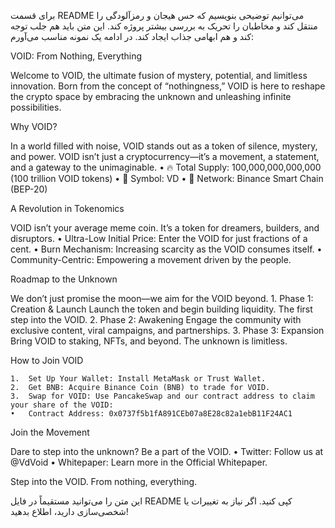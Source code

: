 برای قسمت README می‌توانیم توضیحی بنویسیم که حس هیجان و رمزآلودگی را منتقل کند و مخاطبان را تحریک به بررسی بیشتر پروژه کند. این متن باید هم جلب توجه کند و هم ابهامی جذاب ایجاد کند. در ادامه یک نمونه مناسب می‌آورم:

VOID: From Nothing, Everything

Welcome to VOID, the ultimate fusion of mystery, potential, and limitless innovation. Born from the concept of “nothingness,” VOID is here to reshape the crypto space by embracing the unknown and unleashing infinite possibilities.

Why VOID?

In a world filled with noise, VOID stands out as a token of silence, mystery, and power. VOID isn’t just a cryptocurrency—it’s a movement, a statement, and a gateway to the unimaginable.
	•	🔥 Total Supply: 100,000,000,000,000 (100 trillion VOID tokens)
	•	🔮 Symbol: VD
	•	🌌 Network: Binance Smart Chain (BEP-20)

A Revolution in Tokenomics

VOID isn’t your average meme coin. It’s a token for dreamers, builders, and disruptors.
	•	Ultra-Low Initial Price: Enter the VOID for just fractions of a cent.
	•	Burn Mechanism: Increasing scarcity as the VOID consumes itself.
	•	Community-Centric: Empowering a movement driven by the people.

Roadmap to the Unknown

We don’t just promise the moon—we aim for the VOID beyond.
	1.	Phase 1: Creation & Launch
Launch the token and begin building liquidity. The first step into the VOID.
	2.	Phase 2: Awakening
Engage the community with exclusive content, viral campaigns, and partnerships.
	3.	Phase 3: Expansion
Bring VOID to staking, NFTs, and beyond. The unknown is limitless.

How to Join VOID

	1.	Set Up Your Wallet: Install MetaMask or Trust Wallet.
	2.	Get BNB: Acquire Binance Coin (BNB) to trade for VOID.
	3.	Swap for VOID: Use PancakeSwap and our contract address to claim your share of the VOID:
	•	Contract Address: 0x0737f5b1fA891CEb07a8E28c82a1ebB11F24AC1

Join the Movement

Dare to step into the unknown? Be a part of the VOID.
	•	Twitter: Follow us at @VdVoid
	•	Whitepaper: Learn more in the Official Whitepaper.

Step into the VOID. From nothing, everything.

این متن را می‌توانید مستقیماً در فایل README کپی کنید. اگر نیاز به تغییرات یا شخصی‌سازی دارید، اطلاع بدهید!
